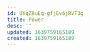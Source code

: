 ```yaml
---
id: UYqZ8uEq-gfjEv6jRVT3g
title: Power
desc: ''
updated: 1639759165189
created: 1639759165189
---
```


